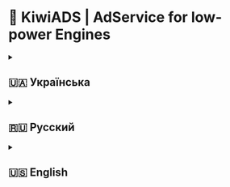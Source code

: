 # 🥝 KiwiADS | AdService for low-power Engines

<details>
<summary><h2>🇺🇦 Українська</h2></summary>

## 🔥 Реальна монетизація ігор на Pocket Code

**KiwiADS** — це простий спосіб заробляти на своїх іграх або просувати їх через доступну рекламу на GitHub.

### ✨ Основні переваги
- 💰 **Пасивний дохід** для розробників
- 📢 **Дешева реклама** для брендів
- 🔌 **Проста інтеграція** через GitHub


### 🤝 Умови співпраці
#### Для розробників:
- Мінімальні вимоги до ігор
- Гнучкі умови виплат

#### Для рекламодавців:
- Ціна 0.50₴ за клік або 2.0₴ за підписку
- Таргетинг на геймерів
- Детальна аналітика

## 🚀 В розробці:
- Автоматизовані виплати
- Система рейтингів ігор
- Мобільний додаток для моніторингу

📧 **Зв'язок для рекламодавців:** https://t.me/cekqwer_bot  
📧 **Зв'язок для розробників:** https://t.me/cekqwer_devs_bot  
🌐 **Сайт:** (https://t.me/cekqwer)

</details>

<details>
<summary><h2>🇷🇺 Русский</h2></summary>

## 🔥 Реальная монетизация игр на Pocket Code и других движках

**KiwiADS** — простой способ зарабатывать на своих играх или продвигать их через доступную рекламу.

### ✨ Основные преимущества
- 💰 **Пассивный доход** для разработчиков
- 📢 **Недорогая реклама** для брендов
- 🔌 **Простая интеграция** через GitHub
- 📊 **Прозрачная статистика**

### 🤝 Условия сотрудничества
#### Для разработчиков:
- Минимальные требования к играм
- Гибкие условия выплат

#### Для рекламодателей:
- Цена 1.0₽ за клик или 4₽ за подписку
- Таргетинг по геймерам
- Детальная аналитика


📧 **Контакты для Рекламодателей:** https://t.me/cekqwer_bot  
📧 **Контакты для Разработчиков:** https://t.me/cekqwer_devs_bot  
🌐 **Сайт:** https://t.me/cekqwer

</details>

<details>
<summary><h2>🇺🇸 English</h2></summary>

## 🔥 Real Monetization for Pocket Code Games

**KiwiADS** — simple way to earn from your games or promote them via affordable GitHub ads.

### ✨ Key Features
- 💰 **Passive income** for developers
- 📢 **Low-cost ads** for brands
- 🔌 **Easy GitHub integration**

### 🤝 Partnership
#### For Developers:
- Minimal game requirements
- Flexible payout options

#### For Advertisers:
- From $0.2 per click or $0.5 for subscribe
- Gamer audience targeting
- Detailed performance stats



📧 **Contact for Advertisers:** https://t.me/cekqwer_bot  
📧 **Contact for Devs:** https://t.me/cekqwer_devs_bot
🌐 **Website:** https://t.me/cekqwer
